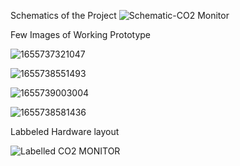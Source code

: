 Schematics of the Project
![Schematic-CO2 Monitor](https://user-images.githubusercontent.com/38909361/175977216-e6742514-b951-4da7-bea7-d7a7f5899091.PNG)

Few Images of Working Prototype

![1655737321047](https://user-images.githubusercontent.com/38909361/175977264-928f5ccf-76b9-4b67-ab82-bb65cc2ce34b.jpg)


![1655738551493](https://user-images.githubusercontent.com/38909361/175977302-112ffa64-9d81-4a53-9609-44808166d7bd.jpg)

![1655739003004](https://user-images.githubusercontent.com/38909361/175977321-642ee12f-7ab7-4518-9f66-fd8cc68c7d11.jpg)

![1655738581436](https://user-images.githubusercontent.com/38909361/175977343-bef4d0b1-c706-4bd6-9dca-0e6e2ab26154.jpg)

Labbeled Hardware layout 

![Labelled CO2 MONITOR](https://user-images.githubusercontent.com/38909361/175977375-8a0f00a4-94a1-4834-8699-0f429003c4b2.PNG)
